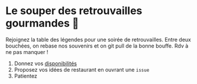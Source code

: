 Le souper des retrouvailles gourmandes 🍗 
=

Rejoignez la table des légendes pour une soirée de retrouvailles. 
Entre deux bouchées, on rebase nos souvenirs et on git pull de la bonne bouffe. 
Rdv à ne pas manquer !

1. Donnez vos [disponibilités](https://framadate.org/IpZjcJfyAGnBcqAu)
2. Proposez vos idées de restaurant en ouvrant une `issue`
3. Patientez
